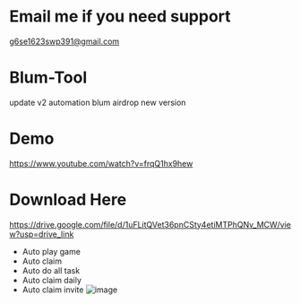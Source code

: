 # Email me if you need support

g6se1623swp391@gmail.com

# Blum-Tool
update v2
automation blum airdrop new version

# Demo

https://www.youtube.com/watch?v=frqQ1hx9hew

# Download Here

https://drive.google.com/file/d/1uFLitQVet36pnCSty4etiMTPhQNv_MCW/view?usp=drive_link

+ Auto play game
+ Auto claim
+ Auto do all task
+ Auto claim daily
+ Auto claim invite
  ![image](https://github.com/user-attachments/assets/5dfb8a8a-9cac-4676-8232-4452bb74d66e)
